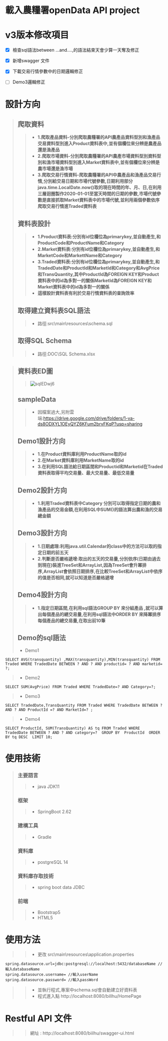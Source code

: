 
# 載入農糧署openData API project
# v3版本修改項目
- [x] 檢查sql語法between ...and....,的語法結束天會少算一天奪及修正
- [x] 新增swagger 文件
- [x] 下載交易行情參數中的日期邏輯修正
- [ ] Demo3邏輯修正



# 設計方向
> ## 爬取資料
>> - **1.爬取產品資料-分別爬取農糧署的API農產品資料型別和漁產品交易資料型別進入Product資料表中,並有個欄位來分辨是農產品還是漁產品**
>> - **2.爬取市場資料-分別爬取農糧署的API農產市場資料型別資料型別和漁市場資料型別進入Market資料表中,並有個欄位來分辨是農市場還是漁市場**
>> - **3.爬取交易行情資料-爬取農糧署的API中農產品和漁產品交易行情,分別給交易日期和市場代號參數,日期利用部分java.time.LocalDate.now()取的現在時間的年、月、日,在利用三層迴圈製作2020-01-01至當天時間的日期的參數,市場代號參數是直接抓取Market資料表中的市場代號,並利用兩個參數依序爬取交易行情進Traded資料表**
> ## 資料表設計
>> - **1.Product資料表:分別有id位欄位為primarykey,並自動產生,和ProductCode和ProductName和Category**
>> - **2.Market資料表:分別有id位欄位為primarykey,並自動產生,和MarketCode和MarkettName和Category**
>> - **3.Traded資料表:分別有id位欄位為primarykey,並自動產生,和TradedDate和ProductId和MarketId和Category和AvgPrice和TransQuantity,其中ProductId為FOREIGN KEY和Product資料表中的id為多對一的關係MarketId為FOREIGN KEY和Market資料表中的id為多對一的關係**
>> - **這樣設計資料表有利於交易行情資料表的查詢效率**
> ## 取得建立資料表SQL語法
>> - 路徑:src\main\resources\schema.sql
> ## 取得SQL Schema 
>> - 路徑:DOC\SQL Schema.xlsx

> ## 資料表ED圖
>> ![sqlEDwj6](https://github.com/BillHU231/systex_lab2_billhu_v2/blob/master/images/SQL_ER.PNG)
> ##  sampleData
>> - 因檔案過大,另附雲端:https://drive.google.com/drive/folders/1-va-ds8ODXYL1OEyQYZ6KFum2brvFKqP?usp=sharing
> ## Demo1設計方向
>> - **1.在Product資料庫利用ProductName取的id**
>> - **2.在Market資料庫利用MarketName取的id**
>> - **3.在利用SQL語法給日期區間和Productid和Marketid在Traded資料表取得平均交易量、最大交易量、最低交易量**
> ## Demo2設計方向
>> - **1.利用Traded資料表中Category 分別可以取得指定日期的農和漁產品的交易金額,在利用SQL中SUM()的語法算出農和漁的交易總金額**
> ## Demo3設計方向
>> - **1.日期處理:利用java.util.Calendar的class中的方法可以取的指定日期的前五天**
>> -  **2.判斷是否嚴格遞增:取出的五天的交易量,分別依序(日期由過去到現在)裝進TreeSet和ArrayList,因為TreeSet會升冪排序,ArrayList會依照日期排序,在比較TreeSet和ArrayList中依序的值是否相同,就可以知道是否嚴格遞增**
> ## Demo4設計方向
>> - **1.指定日期區間,在利用sql語法GROUP BY 來分組產品 ,就可以算出每個產品的總交易量,在利用sql語法中ORDER BY 來降冪排序每個產品的總交易量,在取出前10筆**
> ## Demo的sql語法
>  - Demo1
```
SELECT AVG(transquantity) ,MAX(transquantity),MIN(transquantity) FROM Traded WHERE TradedDate BETWEEN ? AND ? AND productid= ? AND marketid= ?;
```
> - Demo2
```
SELECT SUM(AvgPrice) FROM Traded WHERE TradedDate=? AND Category=?;
```
> - Demo3
```
SELECT TradedDate,TransQuantity FROM Traded WHERE TradedDate BETWEEN ? AND ? AND ProductId =? AND MarketId=? ;
```
> - Demo4
```
SELECT ProductId, SUM(TransQuantity) AS tq FROM Traded WHERE TradedDate BETWEEN ? AND ? AND category=?  GROUP BY  ProductId  ORDER BY tq DESC  LIMIT 10;
```

# 使用技術
> ### 主要語言
>> - java JDK11
> ### 框架
>> - SpringBoot 2.62
> ### 建構工具
>> - Gradle
> ### 資料庫
>> - postgreSQL 14
> ### 資料庫存取技術
>> - spring boot data JDBC
> ### 前端
>> - Bootstrap5
>> - HTML5
# 使用方法
>> - 更改 src\main\resources\application.properties
```
spring.datasource.url=jdbc:postgresql://localhost:5432/databaseName //輸入databaseName
spring.datasource.username= //輸入userName  
spring.datasource.password= //輸入passWord
```
>> - 並執行程式,專案中schema.sql會自動建立好資料表 
>> - 程式進入點 http://localhost:8080/billhu/HomePage

# Restful API 文件
>> 網址 : http://localhost:8080/biilhu/swagger-ui.html 




